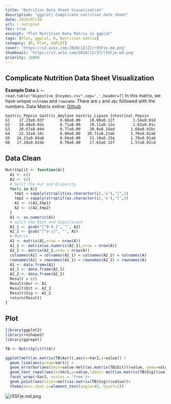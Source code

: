 ```yaml
---
title: "Nutrition Data Sheet Visualization"
description: "ggplot| Complicate nutrition date sheet"
date: 2020/07/28
url: r_nutrplot
toc: true
excerpt: "Plot Nutrition Data Matrix in ggplot"
tags: [Plot, ggplot, R, Nutrition matrix]
category: [R, Plot, GGPLOT]
cover: 'https://s3.ax1x.com/2020/12/27/r55Fje.md.png'
thumbnail: 'https://s3.ax1x.com/2020/12/27/r55Fje.md.png'
priority: 10000
---
```


## Complicate Nutrition Data Sheet Visualization

**Example Data**
`A <- read.table("Digestive_Enzymes.csv",sep=',',header=T)`
In this matrix, we have unique `colname` and `rowname`.
There are `±` and `abc` followed with the numbers.
Data Matrix online: [Github](https://github.com/Karobben/Test_Data_Set/blob/master/Data_vidulization/nutrition_data_set.csv)
```
Gastric_Pepsin Gastric_Amylase Gastric_Lipase Intestinal_Pepsin
G1    17.23±0.03f       0.68±0.00    18.08±0.12f        1.54±0.01d
G2    18.48±0.02e       0.71±0.00    19.11±0.11e        1.62±0.01c
G3    20.67±0.04d       0.77±0.00    20.0±0.14ad       1.68±0.01bc
G4    22.32±0.10c       0.80±0.00   20.71±0.21ab       1.76±0.02ab
G5   24.21±0.04ab       0.84±0.00    21.18±0.25a       1.78±0.01ab
G6   17.38±0.02de       0.70±0.00    17.63±0.15f       1.57±0.02cd
```


## Data Clean
```r
NutriSplit <- function(A){
  A1 <- c()
  A2 <- c()
  # Split the Avr and Disparity
  for(i in A){
    tmp1 = sapply(strsplit(as.character(i),'±'),"[",1)
    tmp2 = sapply(strsplit(as.character(i),'±'),"[",2)
    A1 <- c(A1,tmp1)
    A2 <- c(A2,tmp2)
  }
  A1 <- as.numeric(A1)
  # split the Dist and Significant
  A2_1 <- gsub("[^0-9.]", "", A2)
  A2_2 <- gsub("[^a-z]", "", A2)
  # Matrix
  A1 <- matrix(A1,nrow = nrow(A))
  A2_1 <- matrix(as.numeric(A2_1),nrow = nrow(A))
  A2_2 <- matrix(A2_2,nrow = nrow(A))
  colnames(A1) = colnames(A2_1) = colnames(A2_2) = colnames(A)
  rownames(A1) = rownames(A2_1) = rownames(A2_2) = rownames(A)
  A1 <- data.frame(A1)
  A2_1 <- data.frame(A2_1)
  A2_2 <- data.frame(A2_2)
  Result = c()
  Result$Avr <- A1
  Result$Dit <- A2_1
  Result$Sig <- A2_2
  return(Result)
}
```

## Plot

```r
library(ggplot2)
library(reshape2)
library(ggrepel)

TB <- NutriSplit(t(A))

ggplot(melt(as.matrix(TB$Avr)),aes(x=Var2,y=value)) +
  geom_line(aes(group=Var1)) +
  geom_errorbar(aes(ymin=value-melt(as.matrix(TB$Dit))$value, ymax=value+melt(as.matrix(TB$Dit))$value), width=0.2)+
  geom_text_repel(aes(x=Var2,y=value,label= melt(as.matrix(TB$Sig))$value, color= 'blue' ))+ theme_light() +
  facet_wrap(~Var1, scales = 'free')+
  geom_point(aes(color=melt(as.matrix(TB$Sig))$value))+
  theme(axis.text.x=element_text(angle=45, hjust=1))
```

![r55Fje.md.png](https://s3.ax1x.com/2020/12/27/r55Fje.md.png)
